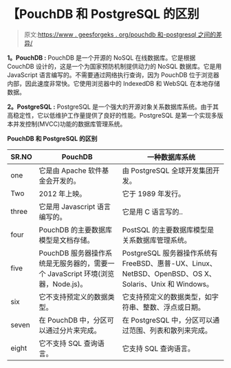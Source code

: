 # 【PouchDB 和 PostgreSQL 的区别

> 原文:[https://www . geesforgeks . org/pouchdb 和-postgresql 之间的差异/](https://www.geeksforgeeks.org/difference-between-pouchdb-and-postgresql/)

**1。PouchDB :**
PouchDB 是一个开源的 NoSQL 在线数据库。它是根据 CouchDB 设计的，这是一个为国家预防机制提供动力的 NoSQL 数据库。它是用 JavaScript 语言编写的。不需要通过网络执行查询，因为 PouchDB 位于浏览器内部，因此速度非常快。它使用浏览器中的 IndexedDB 和 WebSQL 在本地存储数据。

**2。PostgreSQL :**
PostgreSQL 是一个强大的开源对象关系数据库系统。由于其高稳定性，它以低维护工作量提供了良好的性能。PostgreSQL 是第一个实现多版本并发控制(MVCC)功能的数据库管理系统。

**PouchDB 和 PostgreSQL 的区别**

<center>

| SR.NO | PouchDB | 一种数据库系统 |
| --- | --- | --- |
| one | 它是由 Apache 软件基金会开发的。 | 由 PostgreSQL 全球开发集团开发。 |
| Two | 2012 年上映。 | 它于 1989 年发行。 |
| three | 它是用 Javascript 语言编写的。 | 它是用 C 语言写的.. |
| four | PouchDB 的主要数据库模型是文档存储。 | PostSQL 的主要数据库模型是关系数据库管理系统。 |
| five | PouchDB 服务器操作系统是无服务器的，需要一个 JavaScript 环境(浏览器，Node.js)。 | PostgreSQL 服务器操作系统有 FreeBSD、惠普-UX、Linux、NetBSD、OpenBSD、OS X、Solaris、Unix 和 Windows。 |
| six | 它不支持预定义的数据类型。 | 它支持预定义的数据类型，如字符串、整数、浮点或日期。 |
| seven | 在 PouchDB 中，分区可以通过分片来完成。 | 在 PostgreSQL 中，分区可以通过范围、列表和散列来完成。 |
| eight | 它不支持 SQL 查询语言。 | 它支持 SQL 查询语言。 |

</center>
